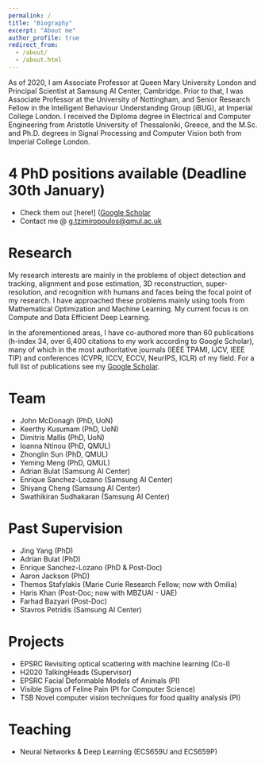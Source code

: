```yaml
---
permalink: /
title: "Biography"
excerpt: "About me"
author_profile: true
redirect_from: 
  - /about/
  - /about.html
---
```


As of 2020, I am Associate Professor at Queen Mary University London and Principal Scientist at Samsung AI Center, Cambridge. Prior to that, I was Associate Professor at the University of Nottingham, and Senior Research Fellow in the Intelligent Behaviour Understanding Group (iBUG), at Imperial College London. 
I received the Diploma degree in Electrical and Computer Engineering from Aristotle University of Thessaloniki, Greece, and the M.Sc. and Ph.D. degrees in Signal Processing and Computer Vision both from Imperial College London.

# 4 PhD positions available (Deadline 30th January)
* Check them out [here!] ([Google Scholar](https://sites.google.com/view/ioannispatras/phd-positions)
* Contact me @ g.tzimiropoulos@qmul.ac.uk

# Research 
My research interests are mainly in the problems of object detection and tracking, alignment and pose estimation, 3D reconstruction, super-resolution, and recognition with humans and faces being the focal point of my research. I have approached these problems mainly using tools from Mathematical
Optimization and Machine Learning. My current focus is on Compute and Data Efficient Deep Learning.

In the aforementioned areas, I have co-authored more than 60 publications (h-index 34, over 6,400 citations to my work according to Google Scholar), many of which in the most authoritative journals (IEEE TPAMI, IJCV, IEEE TIP) and conferences (CVPR, ICCV, ECCV, NeurIPS, ICLR) of my field. For a full list of publications see my [Google Scholar](https://scholar.google.co.uk/citations?user=D4JkWxf-8fwC&hl=en&oi=ao).

# Team 
* John McDonagh (PhD, UoN)
* Keerthy Kusumam (PhD, UoN)
* Dimitris Mallis (PhD, UoN)
* Ioanna Ntinou (PhD, QMUL)
* Zhonglin Sun (PhD, QMUL)
* Yeming Meng (PhD, QMUL)
* Adrian Bulat (Samsung AI Center) 
* Enrique Sanchez-Lozano (Samsung AI Center) 
* Shiyang Cheng (Samsung AI Center) 
* Swathikiran Sudhakaran (Samsung AI Center) 

# Past Supervision
* Jing Yang (PhD)
* Adrian Bulat (PhD)
* Enrique Sanchez-Lozano (PhD & Post-Doc)
* Aaron Jackson (PhD)
* Themos Stafylakis (Marie Curie Research Fellow; now with Omilia)
* Haris Khan (Post-Doc; now with MBZUAI - UAE)
* Farhad Bazyari (Post-Doc)
* Stavros Petridis (Samsung AI Center)

# Projects 
* EPSRC Revisiting optical scattering with machine learning (Co-I)
* H2020 TalkingHeads (Supervisor)
* EPSRC Facial Deformable Models of Animals (PI)
* Visible Signs of Feline Pain (PI for Computer Science)
* TSB Novel computer vision techniques for food quality analysis (PI)

# Teaching 

* Neural Networks & Deep Learning (ECS659U and ECS659P)
